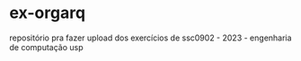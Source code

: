 # ex-orgarq

repositório pra fazer upload dos exercícios de ssc0902 - 2023 - engenharia de computação usp
